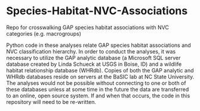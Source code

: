 # Species-Habitat-NVC-Associations
Repo for crosswalking GAP species habitat associations with NVC categories (e.g. macrogroups)

Python code in these analyses relate GAP species habitat associations and NVC classification hierarchy. In order to conduct the analyses, it was necessary to utilize the GAP analytic database (a Microsoft SQL server database created by Linda Schueck at USGS in Boise, ID) and a wildlife habitat relationship database (WHRdb). Copies of both the GAP analytic and WHRdb databases reside on servers at the BaSIC lab at NC State University. The analyses would not be possible without connecting to one or both of these databases unless at some time in the future the data are transferred to an online, open source system. If and when that occurs, the code in this repository will need to be re-written. 
